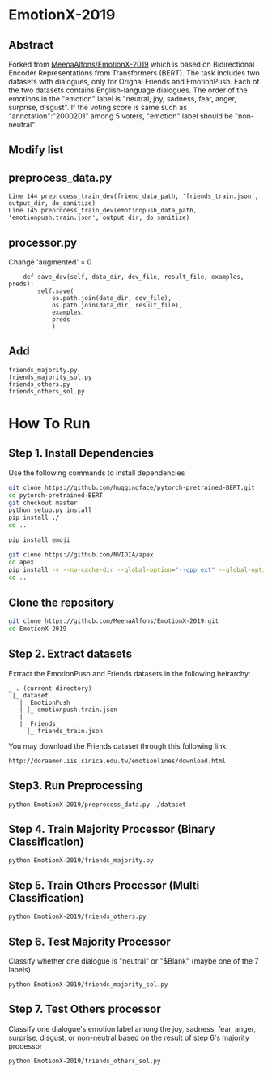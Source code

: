 # EmotionX-2019

## Abstract

Forked from [MeenaAlfons/EmotionX-2019](https://github.com/MeenaAlfons/EmotionX-2019) which is based on Bidirectional Encoder Representations from Transformers (BERT). The task includes two datasets with dialogues, only for Orignal Friends and EmotionPush. Each of the two datasets contains English-language dialogues. The order of the emotions in the "emotion" label is "neutral, joy, sadness, fear, anger, surprise, disgust". If the voting score is same such as "annotation":"2000201" among 5 voters, "emotion" label should be "non-neutral".

## Modify list

## preprocess_data.py
```
Line 144 preprocess_train_dev(friend_data_path, 'friends_train.json', output_dir, do_sanitize)
Line 145 preprocess_train_dev(emotionpush_data_path, 'emotionpush.train.json', output_dir, do_sanitize)
```

## processor.py 

Change 'augmented' = 0

```
    def save_dev(self, data_dir, dev_file, result_file, examples, preds):
        self.save(
            os.path.join(data_dir, dev_file),
            os.path.join(data_dir, result_file),
            examples,
            preds
            )
```

## Add 
```
friends_majority.py 
friends_majority_sol.py
friends_others.py
friends_others_sol.py
```
# How To Run

## Step 1. Install Dependencies

Use the following commands to install dependencies

```sh
git clone https://github.com/huggingface/pytorch-pretrained-BERT.git
cd pytorch-pretrained-BERT
git checkout master
python setup.py install
pip install ./
cd ..

pip install emoji

git clone https://github.com/NVIDIA/apex
cd apex
pip install -v --no-cache-dir --global-option="--cpp_ext" --global-option="--cuda_ext" .
cd ..
```

## Clone the repository

```sh
git clone https://github.com/MeenaAlfons/EmotionX-2019.git
cd EmotionX-2019
```

## Step 2. Extract datasets

Extract the EmotionPush and Friends datasets in the following heirarchy:
```
_ . (current directory)
 |_ dataset
   |_ EmotionPush
   | |_ emotionpush.train.json
   | 
   |_ Friends
     |_ friends_train.json
``` 

You may download the Friends dataset through this following link:
```
http://doraemon.iis.sinica.edu.tw/emotionlines/download.html
```

## Step3. Run Preprocessing

```
python EmotionX-2019/preprocess_data.py ./dataset
```

## Step 4. Train Majority Processor (Binary Classification)

```
python EmotionX-2019/friends_majority.py
```

## Step 5. Train Others Processor (Multi Classification)

```
python EmotionX-2019/friends_others.py
```

## Step 6. Test Majority Processor 

Classify whether one dialogue is "neutral" or "$Blank" (maybe one of the 7 labels)

```
python EmotionX-2019/friends_majority_sol.py
```

## Step 7. Test Others processor

Classify one dialogue's emotion label among the joy, sadness, fear, anger, surprise, disgust, or non-neutral based on the result of step 6's majority processor

```
python EmotionX-2019/friends_others_sol.py
```
